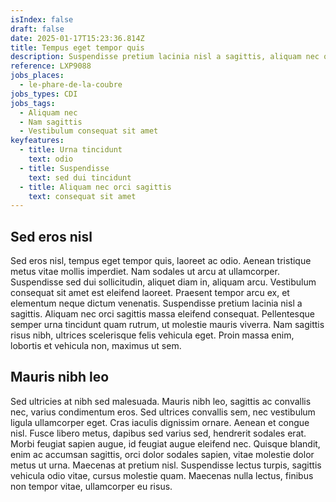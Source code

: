 ```yaml
---
isIndex: false
draft: false
date: 2025-01-17T15:23:36.814Z
title: Tempus eget tempor quis
description: Suspendisse pretium lacinia nisl a sagittis, aliquam nec orci sagittis massa eleifend consequat.
reference: LXP9088
jobs_places: 
  - le-phare-de-la-coubre
jobs_types: CDI
jobs_tags: 
  - Aliquam nec
  - Nam sagittis
  - Vestibulum consequat sit amet
keyfeatures:
  - title: Urna tincidunt
    text: odio
  - title: Suspendisse 
    text: sed dui tincidunt
  - title: Aliquam nec orci sagittis 
    text: consequat sit amet
---
```


## Sed eros nisl

Sed eros nisl, tempus eget tempor quis, laoreet ac odio. Aenean tristique metus vitae mollis imperdiet. Nam sodales ut arcu at ullamcorper. Suspendisse sed dui sollicitudin, aliquet diam in, aliquam arcu. Vestibulum consequat sit amet est eleifend laoreet. Praesent tempor arcu ex, et elementum neque dictum venenatis. Suspendisse pretium lacinia nisl a sagittis. Aliquam nec orci sagittis massa eleifend consequat. Pellentesque semper urna tincidunt quam rutrum, ut molestie mauris viverra. Nam sagittis risus nibh, ultrices scelerisque felis vehicula eget. Proin massa enim, lobortis et vehicula non, maximus ut sem.

## Mauris nibh leo

Sed ultricies at nibh sed malesuada. Mauris nibh leo, sagittis ac convallis nec, varius condimentum eros. Sed ultrices convallis sem, nec vestibulum ligula ullamcorper eget. Cras iaculis dignissim ornare. Aenean et congue nisl. Fusce libero metus, dapibus sed varius sed, hendrerit sodales erat. Morbi feugiat sapien augue, id feugiat augue eleifend nec. Quisque blandit, enim ac accumsan sagittis, orci dolor sodales sapien, vitae molestie dolor metus ut urna. Maecenas at pretium nisl. Suspendisse lectus turpis, sagittis vehicula odio vitae, cursus molestie quam. Maecenas nulla lectus, finibus non tempor vitae, ullamcorper eu risus.
